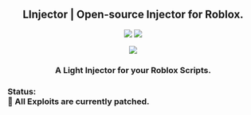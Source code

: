 <h2 align="center">LInjector | Open-source Injector for Roblox.</h1>
<p align="center">
<img src="https://dcbadge.vercel.app/api/shield/686765279363334205">
<a href="https://discord.gg/NQY28YSVAb">
<img src="https://dcbadge.vercel.app/api/server/NQY28YSVAb">
</a>
</p>
<p align="center">
  <img src="https://user-images.githubusercontent.com/98148217/236020704-b931f1b0-3c4b-4bd3-95fb-f0c22e40a093.png">
</p>
<h3 align="center">A Light Injector for your Roblox Scripts.</h3>

<h3>Status: <br>🔴 All Exploits are currently patched.</h3>
